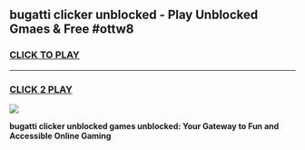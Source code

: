 
## bugatti clicker unblocked - Play Unblocked Gmaes & Free #ottw8
<h3>
<a href="https://news.freeplayer.one?title=bugatti_clicker_unblocked&ref=24F">CLICK TO PLAY</a></h3>
<hr>

<h3>
<a href="https://news.freeplayer.one?title=bugatti_clicker_unblocked&ref=24F">CLICK 2 PLAY</a>
  
</h3>

<a href="https://news.freeplayer.one?title=bugatti_clicker_unblocked&ref=24F/"><img src="https://clearcache.store/games.png"></a>


**bugatti clicker unblocked games unblocked: Your Gateway to Fun and Accessible Online Gaming**
